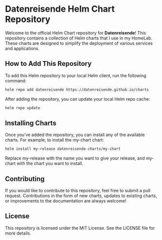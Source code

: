 # Datenreisende Helm Chart Repository

Welcome to the official Helm Chart repository for **Datenreisende**! This repository contains a collection of Helm charts that I use in my HomeLab. These charts are designed to simplify the deployment of various services and applications.

## How to Add This Repository

To add this Helm repository to your local Helm client, run the following command:

```bash
helm repo add datenreisende https://datenreisende.github.io/charts
```

After adding the repository, you can update your local Helm repo cache:
```bash
helm repo update
```
## Installing Charts
Once you’ve added the repository, you can install any of the available charts. For example, to install the my-chart chart:
```bash
helm install my-release datenreisende-charts/my-chart
```
Replace my-release with the name you want to give your release, and my-chart with the chart you want to install.

## Contributing

If you would like to contribute to this repository, feel free to submit a pull request. Contributions in the form of new charts, updates to existing charts, or improvements to the documentation are always welcome!

## License

This repository is licensed under the MIT License. See the LICENSE file for more details.
